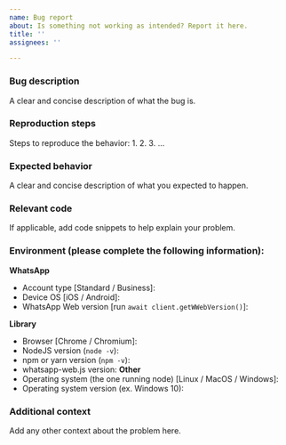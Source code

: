 ```yaml
---
name: Bug report
about: Is something not working as intended? Report it here.
title: ''
assignees: ''

---
```


### Bug description
A clear and concise description of what the bug is.

### Reproduction steps
Steps to reproduce the behavior:
1. 
2.
3.
...

### Expected behavior 
A clear and concise description of what you expected to happen.

### Relevant code
If applicable, add code snippets to help explain your problem.

### Environment (please complete the following information):
**WhatsApp**
 - Account type [Standard / Business]:
 - Device OS [iOS / Android]:
 - WhatsApp Web version [run `await client.getWWebVersion()`]:

**Library**
 - Browser [Chrome / Chromium]:
 - NodeJS version (`node -v`):
 - npm or yarn version (`npm -v`):
 - whatsapp-web.js version:
**Other**
 - Operating system (the one running node) [Linux / MacOS / Windows]:
 - Operating system version (ex. Windows 10):  
### Additional context
Add any other context about the problem here.
